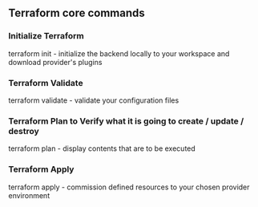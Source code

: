 ## Terraform core commands

### Initialize Terraform
terraform init - initialize the backend locally to your workspace and download provider's plugins

### Terraform Validate
terraform validate - validate your configuration files

### Terraform Plan to Verify what it is going to create / update / destroy
terraform plan - display contents that are to be executed

### Terraform Apply
terraform apply - commission defined resources to your chosen provider environment
